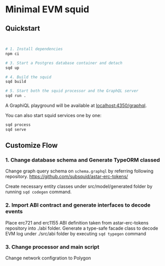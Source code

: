 

# Minimal EVM squid



## Quickstart

```bash


# 1. Install dependencies
npm ci

# 3. Start a Postgres database container and detach
sqd up

# 4. Build the squid
sqd build

# 5. Start both the squid processor and the GraphQL server
sqd run .
```
A GraphiQL playground will be available at [localhost:4350/graphql](http://localhost:4350/graphql).

You can also start squid services one by one:
```bash
sqd process
sqd serve
```

## Customize Flow

### 1. Change database schema and Generate TypeORM classed

Change graph query schema on `schema.graphql` by referring following repository.
https://github.com/subsquid/astar-erc-tokens/

Create necessary entity classes under src/model/generated folder by running `sqd codegen`
command.

### 2. Import ABI contract and generate interfaces to decode events

Place erc721 and erc1155 ABI definition taken from astar-erc-tokens repository into ./abi folder.
Generate a type-safe facade class to decode EVM log under ./src/abi folder by executing `sqd typegen` command

### 3. Change processor and main script

Change network configration to Polygon


